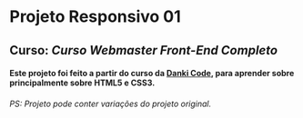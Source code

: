 # **Projeto Responsivo 01**

## Curso: *Curso Webmaster Front-End Completo*

#### Este projeto foi feito a partir do curso da [Danki Code](https://cursos.dankicode.com/), para aprender sobre principalmente sobre HTML5 e CSS3.

###### PS: Projeto pode conter variações do projeto original.